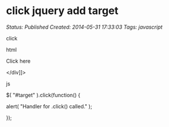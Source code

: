 # click jquery add target

_Status: Published_
_Created: 2014-05-31 17:33:03_
_Tags: javascript_


click


html


<div id="target"]]>
  Click here

</div]]>


js


$( "#target" ).click(function() {

  alert( "Handler for .click() called." );

});